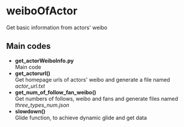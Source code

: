# **weiboOfActor**  
Get basic information from actors' weibo  
  
## **Main codes**  
  * **get_actorWeiboInfo.py**  
    Main code  
  * **get_actorurl()**  
    Get homepage urls of actors' weibo and generate a file named _actor_url.txt_  
  * **get_num_of_follow_fan_weibo()**  
    Get numbers of follows, weibo and fans and generate files named _three_types_num.json_  
  * **slowdown()**  
    Glide function, to achieve dynamic glide and get data
